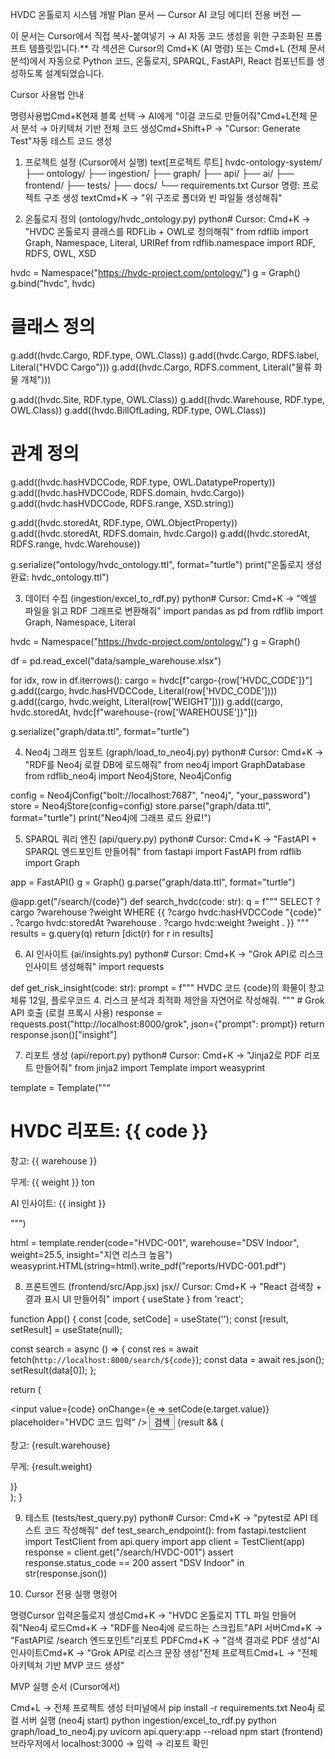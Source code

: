 HVDC 온톨로지 시스템 개발 Plan 문서
— Cursor AI 코딩 에디터 전용 버전 —

이 문서는 Cursor에서 직접 복사-붙여넣기 → AI 자동 코드 생성을 위한 구조화된 프롬프트 템플릿입니다.**
각 섹션은 Cursor의 Cmd+K (AI 명령) 또는 Cmd+L (전체 문서 분석)에서 자동으로 Python 코드, 온톨로지, SPARQL, FastAPI, React 컴포넌트를 생성하도록 설계되었습니다.


Cursor 사용법 안내




명령사용법Cmd+K현재 블록 선택 → AI에게 "이걸 코드로 만들어줘"Cmd+L전체 문서 분석 → 아키텍처 기반 전체 코드 생성Cmd+Shift+P → "Cursor: Generate Test"자동 테스트 코드 생성

1. 프로젝트 설정 (Cursor에서 실행)
text[프로젝트 루트]
hvdc-ontology-system/
├── ontology/
├── ingestion/
├── graph/
├── api/
├── ai/
├── frontend/
├── tests/
├── docs/
└── requirements.txt
Cursor 명령: 프로젝트 구조 생성
textCmd+K → "위 구조로 폴더와 빈 파일들 생성해줘"

2. 온톨로지 정의 (ontology/hvdc_ontology.py)
python# Cursor: Cmd+K → "HVDC 온톨로지 클래스를 RDFLib + OWL로 정의해줘"
from rdflib import Graph, Namespace, Literal, URIRef
from rdflib.namespace import RDF, RDFS, OWL, XSD

hvdc = Namespace("https://hvdc-project.com/ontology/")
g = Graph()
g.bind("hvdc", hvdc)

# 클래스 정의
g.add((hvdc.Cargo, RDF.type, OWL.Class))
g.add((hvdc.Cargo, RDFS.label, Literal("HVDC Cargo")))
g.add((hvdc.Cargo, RDFS.comment, Literal("물류 화물 개체")))

g.add((hvdc.Site, RDF.type, OWL.Class))
g.add((hvdc.Warehouse, RDF.type, OWL.Class))
g.add((hvdc.BillOfLading, RDF.type, OWL.Class))

# 관계 정의
g.add((hvdc.hasHVDCCode, RDF.type, OWL.DatatypeProperty))
g.add((hvdc.hasHVDCCode, RDFS.domain, hvdc.Cargo))
g.add((hvdc.hasHVDCCode, RDFS.range, XSD.string))

g.add((hvdc.storedAt, RDF.type, OWL.ObjectProperty))
g.add((hvdc.storedAt, RDFS.domain, hvdc.Cargo))
g.add((hvdc.storedAt, RDFS.range, hvdc.Warehouse))

g.serialize("ontology/hvdc_ontology.ttl", format="turtle")
print("온톨로지 생성 완료: hvdc_ontology.ttl")

3. 데이터 수집 (ingestion/excel_to_rdf.py)
python# Cursor: Cmd+K → "엑셀 파일을 읽고 RDF 그래프로 변환해줘"
import pandas as pd
from rdflib import Graph, Namespace, Literal

hvdc = Namespace("https://hvdc-project.com/ontology/")
g = Graph()

df = pd.read_excel("data/sample_warehouse.xlsx")

for idx, row in df.iterrows():
    cargo = hvdc[f"cargo-{row['HVDC_CODE']}"]
    g.add((cargo, hvdc.hasHVDCCode, Literal(row['HVDC_CODE'])))
    g.add((cargo, hvdc.weight, Literal(row['WEIGHT'])))
    g.add((cargo, hvdc.storedAt, hvdc[f"warehouse-{row['WAREHOUSE']}"]))

g.serialize("graph/data.ttl", format="turtle")

4. Neo4j 그래프 임포트 (graph/load_to_neo4j.py)
python# Cursor: Cmd+K → "RDF를 Neo4j 로컬 DB에 로드해줘"
from neo4j import GraphDatabase
from rdflib_neo4j import Neo4jStore, Neo4jConfig

config = Neo4jConfig("bolt://localhost:7687", "neo4j", "your_password")
store = Neo4jStore(config=config)
store.parse("graph/data.ttl", format="turtle")
print("Neo4j에 그래프 로드 완료!")

5. SPARQL 쿼리 엔진 (api/query.py)
python# Cursor: Cmd+K → "FastAPI + SPARQL 엔드포인트 만들어줘"
from fastapi import FastAPI
from rdflib import Graph

app = FastAPI()
g = Graph()
g.parse("graph/data.ttl", format="turtle")

@app.get("/search/{code}")
def search_hvdc(code: str):
    q = f"""
    SELECT ?cargo ?warehouse ?weight WHERE {{
        ?cargo hvdc:hasHVDCCode "{code}" .
        ?cargo hvdc:storedAt ?warehouse .
        ?cargo hvdc:weight ?weight .
    }}
    """
    results = g.query(q)
    return [dict(r) for r in results]

6. AI 인사이트 (ai/insights.py)
python# Cursor: Cmd+K → "Grok API로 리스크 인사이트 생성해줘"
import requests

def get_risk_insight(code: str):
    prompt = f"""
    HVDC 코드 {code}의 화물이 창고 체류 12일, 플로우코드 4.
    리스크 분석과 최적화 제안을 자연어로 작성해줘.
    """
    # Grok API 호출 (로컬 프록시 사용)
    response = requests.post("http://localhost:8000/grok", json={"prompt": prompt})
    return response.json()["insight"]

7. 리포트 생성 (api/report.py)
python# Cursor: Cmd+K → "Jinja2로 PDF 리포트 만들어줘"
from jinja2 import Template
import weasyprint

template = Template("""
<h1>HVDC 리포트: {{ code }}</h1>
<p>창고: {{ warehouse }}</p>
<p>무게: {{ weight }} ton</p>
<p>AI 인사이트: {{ insight }}</p>
""")

html = template.render(code="HVDC-001", warehouse="DSV Indoor", weight=25.5, insight="지연 리스크 높음")
weasyprint.HTML(string=html).write_pdf("reports/HVDC-001.pdf")

8. 프론트엔드 (frontend/src/App.jsx)
jsx// Cursor: Cmd+K → "React 검색창 + 결과 표시 UI 만들어줘"
import { useState } from 'react';

function App() {
  const [code, setCode] = useState('');
  const [result, setResult] = useState(null);

  const search = async () => {
    const res = await fetch(`http://localhost:8000/search/${code}`);
    const data = await res.json();
    setResult(data[0]);
  };

  return (
    <div>
      <input value={code} onChange={e => setCode(e.target.value)} placeholder="HVDC 코드 입력" />
      <button onClick={search}>검색</button>
      {result && (
        <div>
          <p>창고: {result.warehouse}</p>
          <p>무게: {result.weight}</p>
        </div>
      )}
    </div>
  );
}

9. 테스트 (tests/test_query.py)
python# Cursor: Cmd+K → "pytest로 API 테스트 코드 작성해줘"
def test_search_endpoint():
    from fastapi.testclient import TestClient
    from api.query import app
    client = TestClient(app)
    response = client.get("/search/HVDC-001")
    assert response.status_code == 200
    assert "DSV Indoor" in str(response.json())

10. Cursor 전용 실행 명령어

































명령Cursor 입력온톨로지 생성Cmd+K → "HVDC 온톨로지 TTL 파일 만들어줘"Neo4j 로드Cmd+K → "RDF를 Neo4j에 로드하는 스크립트"API 서버Cmd+K → "FastAPI로 /search 엔드포인트"리포트 PDFCmd+K → "검색 결과로 PDF 생성"AI 인사이트Cmd+K → "Grok API로 리스크 문장 생성"전체 프로젝트Cmd+L → "전체 아키텍처 기반 MVP 코드 생성"

MVP 실행 순서 (Cursor에서)

Cmd+L → 전체 프로젝트 생성
터미널에서 pip install -r requirements.txt
Neo4j 로컬 서버 실행 (neo4j start)
python ingestion/excel_to_rdf.py
python graph/load_to_neo4j.py
uvicorn api.query:app --reload
npm start (frontend)
브라우저에서 localhost:3000 → 입력 → 리포트 확인

